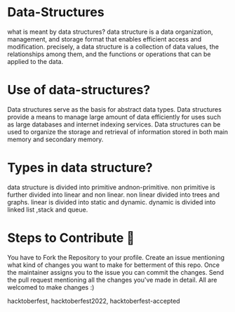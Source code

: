 
# Data-Structures

what is meant by data structures?
data structure is a data organization, management, and storage format that enables efficient access and modification.
precisely, a data structure is a collection of data values, the relationships among them, and the functions or operations that can be applied to the data.

# Use of data-structures?

Data structures serve as the basis for abstract data types.
Data structures provide a means to manage large amount of data efficiently for uses such as large databases and internet indexing services.
Data structures can be used to organize the storage and retrieval of information stored in both main memory and secondary memory.

# Types in data structure?
data structure is divided into primitive andnon-primitive.
non primitive is further divided into linear and non linear.
non linear divided into trees and graphs.
linear is divided into static and dynamic.
dynamic is divided into linked list ,stack and queue.

# Steps to Contribute 📑
You have to Fork the Repository to your profile.
Create an issue mentioning what kind of changes you want to make for betterment of this repo.
Once the maintainer assigns you to the issue you can commit the changes.
Send the pull request mentioning all the changes you've made in detail.
All are welcomed to make changes :)

hacktoberfest, hacktoberfest2022, hacktoberfest-accepted
